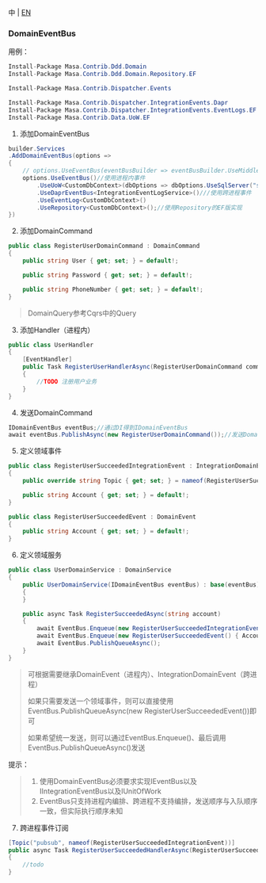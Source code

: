 中 | [EN](README.md)

### DomainEventBus

用例：

```c#
Install-Package Masa.Contrib.Ddd.Domain
Install-Package Masa.Contrib.Ddd.Domain.Repository.EF

Install-Package Masa.Contrib.Dispatcher.Events

Install-Package Masa.Contrib.Dispatcher.IntegrationEvents.Dapr
Install-Package Masa.Contrib.Dispatcher.IntegrationEvents.EventLogs.EF
Install-Package Masa.Contrib.Data.UoW.EF
```

1. 添加DomainEventBus

```C#
builder.Services
.AddDomainEventBus(options =>
{
    // options.UseEventBus(eventBusBuilder => eventBusBuilder.UseMiddleware(typeof(ValidatorMiddleware<>)))//使用进程内事件并使用中间件
    options.UseEventBus()//使用进程内事件
        .UseUoW<CustomDbContext>(dbOptions => dbOptions.UseSqlServer("server=localhost;uid=sa;pwd=P@ssw0rd;database=idientity"))
        .UseDaprEventBus<IntegrationEventLogService>()///使用跨进程事件
        .UseEventLog<CustomDbContext>()
        .UseRepository<CustomDbContext>();//使用Repository的EF版实现
})
```

2. 添加DomainCommand

```C#
public class RegisterUserDomainCommand : DomainCommand
{
    public string User { get; set; } = default!;

    public string Password { get; set; } = default!;

    public string PhoneNumber { get; set; } = default!;
}
```
> DomainQuery参考Cqrs中的Query

3. 添加Handler（进程内）

```C#
public class UserHandler
{
    [EventHandler]
    public Task RegisterUserHandlerAsync(RegisterUserDomainCommand command)
    {
        //TODO 注册用户业务
    }
}
```

4. 发送DomainCommand

```C#
IDomainEventBus eventBus;//通过DI得到IDomainEventBus
await eventBus.PublishAsync(new RegisterUserDomainCommand());//发送DomainCommand
```

5. 定义领域事件

```C#
public class RegisterUserSucceededIntegrationEvent : IntegrationDomainEvent
{
    public override string Topic { get; set; } = nameof(RegisterUserSucceededIntegrationEvent);

    public string Account { get; set; } = default!;
}

public class RegisterUserSucceededEvent : DomainEvent
{
    public string Account { get; set; } = default!;
}
```

6. 定义领域服务

```C#
public class UserDomainService : DomainService
{
    public UserDomainService(IDomainEventBus eventBus) : base(eventBus)
    {
    }

    public async Task RegisterSucceededAsync(string account)
    {
        await EventBus.Enqueue(new RegisterUserSucceededIntegrationEvent() { Account = account });
        await EventBus.Enqueue(new RegisterUserSucceededEvent() { Account = account });
        await EventBus.PublishQueueAsync();
    }
}
```

> 可根据需要继承DomainEvent（进程内）、IntegrationDomainEvent（跨进程）
>
> 如果只需要发送一个领域事件，则可以直接使用EventBus.PublishQueueAsync(new RegisterUserSucceededEvent())即可
>
> 如果希望统一发送，则可以通过EventBus.Enqueue()、最后调用EventBus.PublishQueueAsync()发送

提示：

> 1. 使用DomainEventBus必须要求实现IEventBus以及IIntegrationEventBus以及IUnitOfWork
> 2. EventBus只支持进程内编排、跨进程不支持编排，发送顺序与入队顺序一致，但实际执行顺序未知

7. 跨进程事件订阅

```C#
[Topic("pubsub", nameof(RegisterUserSucceededIntegrationEvent))]
public async Task RegisterUserSucceededHandlerAsync(RegisterUserSucceededIntegrationEvent @event)
{
    //todo
}
```
